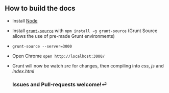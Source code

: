## How to build the docs

* Install [Node](http://nodejs.org)

* Install [`grunt-source`](https://github.com/jpillora/grunt-source) with `npm install -g grunt-source` (Grunt Source allows the use of pre-made Grunt environments)

* `grunt-source --server=3000`

* Open Chrome `open http://localhost:3000/`

* Grunt will now be watch *src* for changes, then compiling into *css*, *js* and *index.html*

  ### Issues and Pull-requests welcome!⏎
